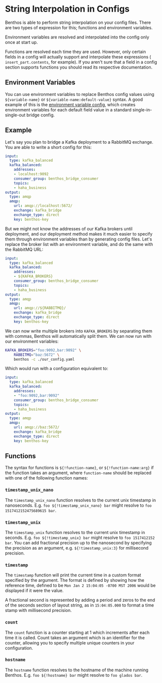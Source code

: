 String Interpolation in Configs
===============================

Benthos is able to perform string interpolation on your config files. There are
two types of expression for this; functions and environment variables.

Environment variables are resolved and interpolated into the config only once at
start up.

Functions are resolved each time they are used. However, only certain fields in
a config will actually support and interpolate these expressions (
`insert_part.contents`, for example). If you aren't sure that a field in a
config section supports functions you should read its respective documentation.

## Environment Variables

You can use environment variables to replace Benthos config values using
`${variable-name}` or `${variable-name:default-value}` syntax. A good example of
this is the [environment variable config](../../config/env/default.yaml), which
creates environment variables for each default field value in a standard
single-in-single-out bridge config.

## Example

Let's say you plan to bridge a Kafka deployment to a RabbitMQ exchange. You are
able to write a short config for this:

``` yaml
input:
  type: kafka_balanced
  kafka_balanced:
    addresses:
    - localhost:9092
    consumer_group: benthos_bridge_consumer
    topics:
    - haha_business
output:
  type: amqp
  amqp:
    url: amqp://localhost:5672/
    exchange: kafka_bridge
    exchange_type: direct
    key: benthos-key
```

But we might not know the addresses of our Kafka brokers until deployment, and
our deployment method makes it much easier to specify them through environment
variables than by generating config files. Let's replace the broker list with
an environment variable, and do the same with the RabbitMQ URL:

``` yaml
input:
  type: kafka_balanced
  kafka_balanced:
    addresses:
    - ${KAFKA_BROKERS}
    consumer_group: benthos_bridge_consumer
    topics:
    - haha_business
output:
  type: amqp
  amqp:
    url: amqp://${RABBITMQ}/
    exchange: kafka_bridge
    exchange_type: direct
    key: benthos-key
```

We can now write multiple brokers into `KAFKA_BROKERS` by separating them with
commas, Benthos will automatically split them. We can now run with our
environment variables:

``` sh
KAFKA_BROKERS="foo:9092,bar:9092" \
	RABBITMQ="baz:5672" \
	benthos -c ./our_config.yaml
```

Which would run with a configuration equivalent to:

``` yaml
input:
  type: kafka_balanced
  kafka_balanced:
    addresses:
    - "foo:9092,bar:9092"
    consumer_group: benthos_bridge_consumer
    topics:
    - haha_business
output:
  type: amqp
  amqp:
    url: amqp://baz:5672/
    exchange: kafka_bridge
    exchange_type: direct
    key: benthos-key
```

## Functions

The syntax for functions is `${!function-name}`, or `${!function-name:arg}` if
the function takes an argument, where `function-name` should be replaced with
one of the following function names:

### `timestamp_unix_nano`

The `timestamp_unix_nano` function resolves to the current unix timestamp in
nanoseconds. E.g. `foo ${!timestamp_unix_nano} bar` might resolve to
`foo 1517412152475689615 bar`.

### `timestamp_unix`

The `timestamp_unix` function resolves to the current unix timestamp in seconds.
E.g. `foo ${!timestamp_unix} bar` might resolve to `foo 1517412152 bar`. You can
add fractional precision up to the nanosecond by specifying the precision as an
argument, e.g. `${!timestamp_unix:3}` for millisecond precision.

### `timestamp`

The `timestamp` function will print the current time in a custom format
specified by the argument. The format is defined by showing how the reference
time, defined to be `Mon Jan 2 15:04:05 -0700 MST 2006` would be displayed if it
were the value.

A fractional second is represented by adding a period and zeros to the end of
the seconds section of layout string, as in `15:04:05.000` to format a time
stamp with millisecond precision.

### `count`

The `count` function is a counter starting at 1 which increments after each time
it is called. Count takes an argument which is an identifier for the counter,
allowing you to specify multiple unique counters in your configuration.

### `hostname`

The `hostname` function resolves to the hostname of the machine running Benthos.
E.g. `foo ${!hostname} bar` might resolve to `foo glados bar`.

